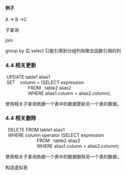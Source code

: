 #### 例子

A -> B ->C

子查询

join

group by 后 select 只能引用到分组列和聚合函数引用的列

### 4.4 相关更新

 UPDATE table1 alias1  
 SET    column = (SELECT expression  
                  FROM   table2 alias2  
                  WHERE  alias1.column = alias2.column);

使用相关子查询依据一个表中的数据更新另一个表的数据。

### 4.4 相关删除

  DELETE FROM table1 alias1  
  WHERE column operator (SELECT expression  
                         FROM   table2 alias2  
                         WHERE  alias1.column = alias2.column);

使用相关子查询依据一个表中的数据删除另一个表的数据。

构造虚拟表